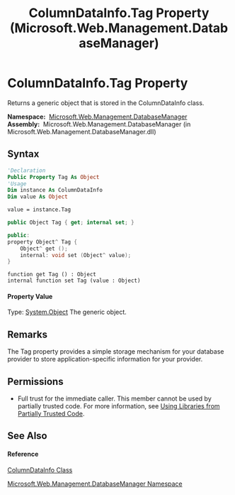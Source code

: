 ﻿---
title: ColumnDataInfo.Tag Property  (Microsoft.Web.Management.DatabaseManager)
TOCTitle: Tag Property
ms:assetid: P:Microsoft.Web.Management.DatabaseManager.ColumnDataInfo.Tag
ms:mtpsurl: https://msdn.microsoft.com/en-us/library/microsoft.web.management.databasemanager.columndatainfo.tag(v=VS.90)
ms:contentKeyID: 22049491
ms.date: 05/02/2012
mtps_version: v=VS.90
f1_keywords:
- Microsoft.Web.Management.DatabaseManager.ColumnDataInfo.Tag
- Microsoft.Web.Management.DatabaseManager.ColumnDataInfo.get_Tag
- Microsoft.Web.Management.DatabaseManager.ColumnDataInfo.set_Tag
dev_langs:
- CSharp
- JScript
- VB
- c++
api_location:
- Microsoft.Web.Management.DatabaseManager.dll
api_name:
- Microsoft.Web.Management.DatabaseManager.ColumnDataInfo.get_Tag
- Microsoft.Web.Management.DatabaseManager.ColumnDataInfo.Tag
- Microsoft.Web.Management.DatabaseManager.ColumnDataInfo.set_Tag
api_type:
- Managed
topic_type:
- apiref
- kbSyntax
product_family_name: VS
ROBOTS: INDEX,FOLLOW
---

# ColumnDataInfo.Tag Property

Returns a generic object that is stored in the ColumnDataInfo class.

**Namespace:**  [Microsoft.Web.Management.DatabaseManager](microsoft-web-management-databasemanager-namespace.md)  
**Assembly:**  Microsoft.Web.Management.DatabaseManager (in Microsoft.Web.Management.DatabaseManager.dll)

## Syntax

``` vb
'Declaration
Public Property Tag As Object
'Usage
Dim instance As ColumnDataInfo
Dim value As Object

value = instance.Tag
```

``` csharp
public Object Tag { get; internal set; }
```

``` c++
public:
property Object^ Tag {
    Object^ get ();
    internal: void set (Object^ value);
}
```

``` jscript
function get Tag () : Object
internal function set Tag (value : Object)
```

#### Property Value

Type: [System.Object](https://msdn.microsoft.com/en-us/library/e5kfa45b\(v=vs.90\))  
The generic object.  

## Remarks

The Tag property provides a simple storage mechanism for your database provider to store application-specific information for your provider.

## Permissions

  - Full trust for the immediate caller. This member cannot be used by partially trusted code. For more information, see [Using Libraries from Partially Trusted Code](https://msdn.microsoft.com/en-us/library/8skskf63\(v=vs.90\)).

## See Also

#### Reference

[ColumnDataInfo Class](columndatainfo-class-microsoft-web-management-databasemanager.md)

[Microsoft.Web.Management.DatabaseManager Namespace](microsoft-web-management-databasemanager-namespace.md)

